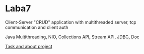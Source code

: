 # Laba7 #
Client-Server "CRUD" application with multithreaded server, tcp communication and client auth

Java Multithreading, NIO, Collections API, Stream API, JDBC, Doc

[Task and about project](https://github.com/kkkooolllyyyaaa/Laba7/blob/master/Lab7.pdf)
